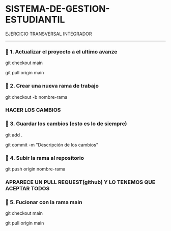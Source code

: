 # SISTEMA-DE-GESTION-ESTUDIANTIL
EJERCICIO TRANSVERSAL INTEGRADOR








--- 

### 🔹 1. Actualizar el proyecto a el ultimo avanze 

git checkout main

git pull origin main

### 🔹 2. Crear una nueva rama de trabajo 

git checkout -b nombre-rama

### HACER LOS CAMBIOS

### 🔹 3. Guardar los cambios (esto es lo de siempre)

git add .

git commit -m "Descripción de los cambios"

### 🔹 4. Subir la rama al repositorio

git push origin nombre-rama

### APRARECE UN PULL REQUEST(github) Y LO TENEMOS QUE ACEPTAR TODOS

### 🔹 5. Fucionar con la rama main

git checkout main

git pull origin main


